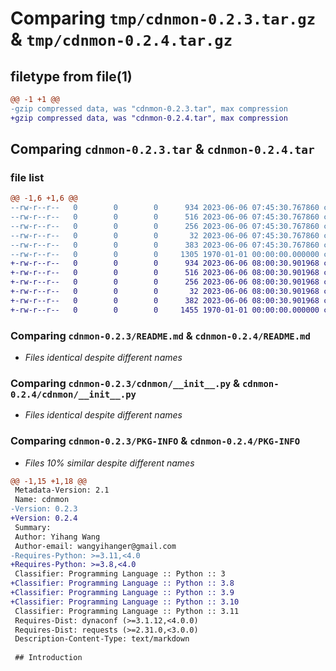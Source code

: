 # Comparing `tmp/cdnmon-0.2.3.tar.gz` & `tmp/cdnmon-0.2.4.tar.gz`

## filetype from file(1)

```diff
@@ -1 +1 @@
-gzip compressed data, was "cdnmon-0.2.3.tar", max compression
+gzip compressed data, was "cdnmon-0.2.4.tar", max compression
```

## Comparing `cdnmon-0.2.3.tar` & `cdnmon-0.2.4.tar`

### file list

```diff
@@ -1,6 +1,6 @@
--rw-r--r--   0        0        0      934 2023-06-06 07:45:30.767860 cdnmon-0.2.3/README.md
--rw-r--r--   0        0        0      516 2023-06-06 07:45:30.767860 cdnmon-0.2.3/cdnmon/__init__.py
--rw-r--r--   0        0        0      256 2023-06-06 07:45:30.767860 cdnmon-0.2.3/cdnmon/config.py
--rw-r--r--   0        0        0       32 2023-06-06 07:45:30.767860 cdnmon-0.2.3/cdnmon/settings.py
--rw-r--r--   0        0        0      383 2023-06-06 07:45:30.767860 cdnmon-0.2.3/pyproject.toml
--rw-r--r--   0        0        0     1305 1970-01-01 00:00:00.000000 cdnmon-0.2.3/PKG-INFO
+-rw-r--r--   0        0        0      934 2023-06-06 08:00:30.901968 cdnmon-0.2.4/README.md
+-rw-r--r--   0        0        0      516 2023-06-06 08:00:30.901968 cdnmon-0.2.4/cdnmon/__init__.py
+-rw-r--r--   0        0        0      256 2023-06-06 08:00:30.901968 cdnmon-0.2.4/cdnmon/config.py
+-rw-r--r--   0        0        0       32 2023-06-06 08:00:30.901968 cdnmon-0.2.4/cdnmon/settings.py
+-rw-r--r--   0        0        0      382 2023-06-06 08:00:30.901968 cdnmon-0.2.4/pyproject.toml
+-rw-r--r--   0        0        0     1455 1970-01-01 00:00:00.000000 cdnmon-0.2.4/PKG-INFO
```

### Comparing `cdnmon-0.2.3/README.md` & `cdnmon-0.2.4/README.md`

 * *Files identical despite different names*

### Comparing `cdnmon-0.2.3/cdnmon/__init__.py` & `cdnmon-0.2.4/cdnmon/__init__.py`

 * *Files identical despite different names*

### Comparing `cdnmon-0.2.3/PKG-INFO` & `cdnmon-0.2.4/PKG-INFO`

 * *Files 10% similar despite different names*

```diff
@@ -1,15 +1,18 @@
 Metadata-Version: 2.1
 Name: cdnmon
-Version: 0.2.3
+Version: 0.2.4
 Summary: 
 Author: Yihang Wang
 Author-email: wangyihanger@gmail.com
-Requires-Python: >=3.11,<4.0
+Requires-Python: >=3.8,<4.0
 Classifier: Programming Language :: Python :: 3
+Classifier: Programming Language :: Python :: 3.8
+Classifier: Programming Language :: Python :: 3.9
+Classifier: Programming Language :: Python :: 3.10
 Classifier: Programming Language :: Python :: 3.11
 Requires-Dist: dynaconf (>=3.1.12,<4.0.0)
 Requires-Dist: requests (>=2.31.0,<3.0.0)
 Description-Content-Type: text/markdown
 
 ## Introduction
```

